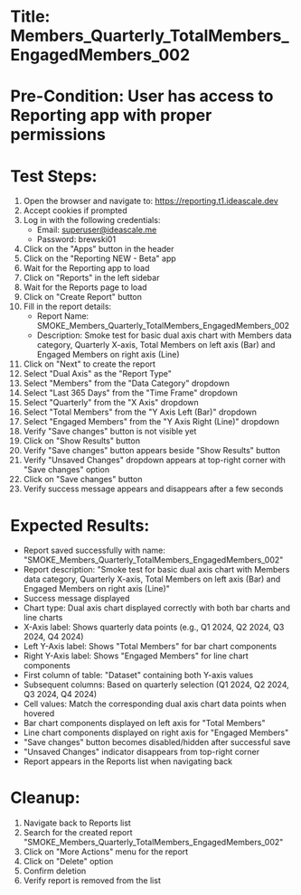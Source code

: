 # Title: Members_Quarterly_TotalMembers_EngagedMembers_002

# Pre-Condition: User has access to Reporting app with proper permissions

# Test Steps:
1. Open the browser and navigate to: https://reporting.t1.ideascale.dev
2. Accept cookies if prompted
3. Log in with the following credentials:
   - Email: superuser@ideascale.me
   - Password: brewski01
4. Click on the "Apps" button in the header
5. Click on the "Reporting NEW - Beta" app
6. Wait for the Reporting app to load
7. Click on "Reports" in the left sidebar
8. Wait for the Reports page to load
9. Click on "Create Report" button
10. Fill in the report details:
    - Report Name: SMOKE_Members_Quarterly_TotalMembers_EngagedMembers_002
    - Description: Smoke test for basic dual axis chart with Members data category, Quarterly X-axis, Total Members on left axis (Bar) and Engaged Members on right axis (Line)
11. Click on "Next" to create the report
12. Select "Dual Axis" as the "Report Type"
13. Select "Members" from the "Data Category" dropdown
14. Select "Last 365 Days" from the "Time Frame" dropdown
15. Select "Quarterly" from the "X Axis" dropdown
16. Select "Total Members" from the "Y Axis Left (Bar)" dropdown
17. Select "Engaged Members" from the "Y Axis Right (Line)" dropdown
18. Verify "Save changes" button is not visible yet
19. Click on "Show Results" button
20. Verify "Save changes" button appears beside "Show Results" button
21. Verify "Unsaved Changes" dropdown appears at top-right corner with "Save changes" option
22. Click on "Save changes" button
23. Verify success message appears and disappears after a few seconds

# Expected Results:
- Report saved successfully with name: "SMOKE_Members_Quarterly_TotalMembers_EngagedMembers_002"
- Report description: "Smoke test for basic dual axis chart with Members data category, Quarterly X-axis, Total Members on left axis (Bar) and Engaged Members on right axis (Line)"
- Success message displayed
- Chart type: Dual axis chart displayed correctly with both bar charts and line charts
- X-Axis label: Shows quarterly data points (e.g., Q1 2024, Q2 2024, Q3 2024, Q4 2024)
- Left Y-Axis label: Shows "Total Members" for bar chart components
- Right Y-Axis label: Shows "Engaged Members" for line chart components
- First column of table: "Dataset" containing both Y-axis values
- Subsequent columns: Based on quarterly selection (Q1 2024, Q2 2024, Q3 2024, Q4 2024)
- Cell values: Match the corresponding dual axis chart data points when hovered
- Bar chart components displayed on left axis for "Total Members"
- Line chart components displayed on right axis for "Engaged Members"
- "Save changes" button becomes disabled/hidden after successful save
- "Unsaved Changes" indicator disappears from top-right corner
- Report appears in the Reports list when navigating back

# Cleanup:
1. Navigate back to Reports list
2. Search for the created report "SMOKE_Members_Quarterly_TotalMembers_EngagedMembers_002"
3. Click on "More Actions" menu for the report
4. Click on "Delete" option
5. Confirm deletion
6. Verify report is removed from the list